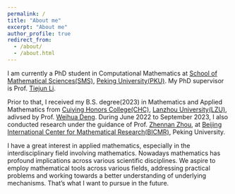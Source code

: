 ```yaml
---
permalink: /
title: "About me"
excerpt: "About me"
author_profile: true
redirect_from: 
  - /about/
  - /about.html
---
```


I am currently a PhD student in Computational Mathematics at [School of Mathematical Sciences(SMS)](https://www.math.pku.edu.cn/index.htm), [Peking University(PKU)](https://english.pku.edu.cn/). My PhD supervisor is Prof. [Tiejun Li](https://www.math.pku.edu.cn/teachers/litj/).

Prior to that, I received my B.S. degree(2023) in Mathematics and Applied Mathematics from [Cuiying Honors College(CHC)](http://chc.lzu.edu.cn/), [Lanzhou University(LZU)](https://en.lzu.edu.cn/), adivsed by Prof. [Weihua Deng](https://orcid.org/0000-0002-8573-012X). During June 2022 to September 2023, I also conducted research under the guidance of  Prof. [Zhennan Zhou](http://faculty.bicmr.pku.edu.cn/~zhennan/), at [Beijing International Center for Mathematical Research(BICMR)](https://bicmr.pku.edu.cn/), Peking University.

I have a great interest in applied mathematics, especially in the interdisciplinary field involving mathematics. Nowadays mathematics has profound implications across various scientific disciplines. We aspire to employ mathematical tools across various fields, addressing practical problems and working towards a better understanding of underlying mechanisms. That’s what I want to pursue in the future.

